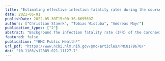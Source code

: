 ```yaml
---
title: "Estimating effective infection fatality rates during the course of the COVID-19 pandemic in Germany"
date: 2021-06-01
publishDate: 2022-05-30T15:00:36.669560Z
authors: ["Christian Staerk", "Tobias Wistuba", "Andreas Mayr"]
publication_types: ["2"]
abstract: "Background The infection fatality rate (IFR) of the Coronavirus Disease 2019 (COVID-19) is one of the most discussed figures in the context of this pandemic. In contrast to the case fatality rate (CFR), the IFR depends on the total number of infected individuals – not just on the number of confirmed cases. In order to estimate the IFR, several seroprevalence studies have been or are currently conducted.  Methods Using German COVID-19 surveillance data and age-group specific IFR estimates from multiple international studies, this work investigates time-dependent variations in effective IFR over the course of the pandemic. Three different methods for estimating (effective) IFRs are presented: (a) population-averaged IFRs based on the assumption that the infection risk is independent of age and time, (b) effective IFRs based on the assumption that the age distribution of confirmed cases approximately reflects the age distribution of infected individuals, and (c) effective IFRs accounting for age- and time-dependent dark figures of infections.  Results Effective IFRs in Germany are estimated to vary over time, as the age distributions of confirmed cases and estimated infections are changing during the course of the pandemic. In particular during the first and second waves of infections in spring and autumn/winter 2020, there has been a pronounced shift in the age distribution of confirmed cases towards older age groups, resulting in larger effective IFR estimates. The temporary increase in effective IFR during the first wave is estimated to be smaller but still remains when adjusting for age- and time-dependent dark figures. A comparison of effective IFRs with observed CFRs indicates that a substantial fraction of the time-dependent variability in observed mortality can be explained by changes in the age distribution of infections. Furthermore, a vanishing gap between effective IFRs and observed CFRs is apparent after the first infection wave, while an increasing gap can be observed during the second wave.  Conclusions The development of estimated effective IFR and observed CFR reflects the changing age distribution of infections over the course of the COVID-19 pandemic in Germany. Further research is warranted to obtain timely age-stratified IFR estimates, particularly in light of new variants of the virus."
featured: false
publication: "*BMC Public Health*"
url_pdf: "https://www.ncbi.nlm.nih.gov/pmc/articles/PMC8178670/"
doi: "10.1186/s12889-021-11127-7"
---
```


